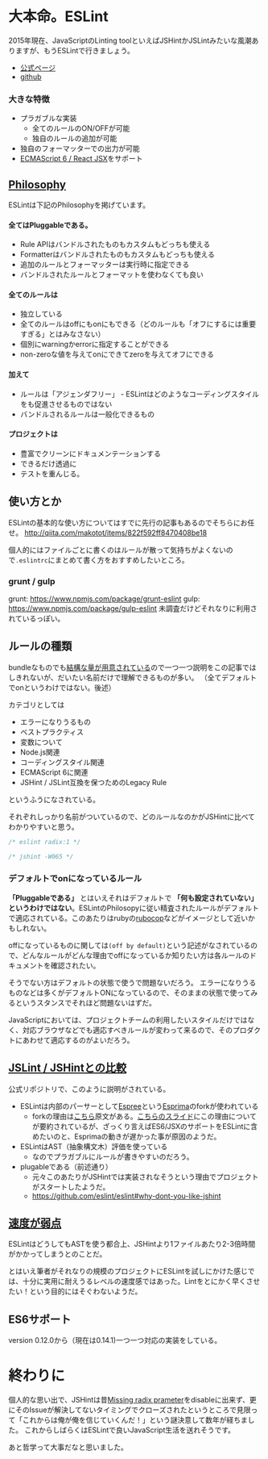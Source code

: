 
# 大本命。ESLint

2015年現在、JavaScriptのLinting toolといえばJSHintかJSLintみたいな風潮ありますが、もうESLintで行きましょう。

- [公式ページ](http://eslint.org/)
- [github](https://github.com/eslint/eslint)

### 大きな特徴

- プラガブルな実装
	- 全てのルールのON/OFFが可能
	- 独自のルールの追加が可能
- 独自のフォーマッターでの出力が可能
- [ECMAScript 6 / React JSX](http://eslint.org/blog/2014/11/es6-jsx-support/)をサポート

## [Philosophy](http://eslint.org/docs/about/#philosophy)
ESLintは下記のPhilosophyを掲げています。

#### 全てはPluggableである。
* Rule APIはバンドルされたものもカスタムもどっちも使える
* Formatterはバンドルされたものもカスタムもどっちも使える
* 追加のルールとフォーマッターは実行時に指定できる
* バンドルされたルールとフォーマットを使わなくても良い

#### 全てのルールは
* 独立している
* 全てのルールはoffにもonにもできる（どのルールも「オフにするには重要すぎる」とはみなさない）
* 個別にwarningかerrorに指定することができる
* non-zeroな値を与えてonにできてzeroを与えてオフにできる

#### 加えて
* ルールは「アジェンダフリー」 - ESLintはどのようなコーディングスタイルをも促進させるものではない
* バンドルされるルールは一般化できるもの

#### プロジェクトは
* 豊富でクリーンにドキュメンテーションする
* できるだけ透過に
* テストを重んじる。

## 使い方とか
ESLintの基本的な使い方についてはすでに先行の記事もあるのでそちらにお任せ。
http://qiita.com/makotot/items/822f592ff8470408be18

個人的にはファイルごとに書くのはルールが散って気持ちがよくないので`.eslintrc`にまとめて書く方をおすすめしたいところ。

### grunt / gulp
grunt: https://www.npmjs.com/package/grunt-eslint
gulp: https://www.npmjs.com/package/gulp-eslint
未調査だけどそれなりに利用されているっぽい。

## ルールの種類
bundleなものでも[結構な量が用意されている](http://eslint.org/docs/rules/)ので一つ一つ説明をこの記事ではしきれないが、だいたい名前だけで理解できるものが多い。
（全てデフォルトでonというわけではない。後述）

カテゴリとしては

* エラーになりうるもの
* ベストプラクティス
* 変数について
* Node.js関連
* コーディングスタイル関連
* ECMAScript 6に関連
* JSHint / JSLint互換を保つためのLegacy Rule

というふうになされている。

それぞれしっかり名前がついているので、どのルールなのかがJSHintに比べてわかりやすいと思う。

```eshint.js
/* eslint radix:1 */
```

```jshint.js
/* jshint -W065 */
```

### デフォルトでonになっているルール
**「Pluggableである」** とはいえそれはデフォルトで **「何も設定されていない」というわけではない**。ESLintのPhilosopyに従い精査されたルールがデフォルトで適応されている。このあたりはrubyの[rubocop](https://github.com/bbatsov/rubocop)などがイメージとして近いかもしれない。

offになっているものに関しては`(off by default)`という記述がなされているので、どんなルールがどんな理由でoffになっているか知りたい方は各ルールのドキュメントを確認されたい。

そうでない方はデフォルトの状態で使うで問題ないだろう。
エラーになりうるものなどは多くがデフォルトONになっているので、そのままの状態で使ってみるというスタンスでそれほど問題ないはずだ。

JavaScriptにおいては、プロジェクトチームの利用したいスタイルだけではなく、対応ブラウザなどでも適応すべきルールが変わって来るので、そのプロダクトにあわせて適応するのがよいだろう。

## [JSLint / JSHintとの比較](https://github.com/eslint/eslint#eslint)
公式リポジトリで、このように説明がされている。

- ESLintは内部のパーサーとして[Espree](https://github.com/eslint/espree)という[Esprima](https://github.com/jquery/esprima)のforkが使われている
	- forkの理由は[こちら](http://eslint.org/blog/2014/12/espree-esprima/)原文がある。[こちらのスライド](http://azu.github.io/slide/crosushi/shift-ast.html)にこの理由についてが要約されているが、ざっくり言えばES6/JSXのサポートをESLintに含めたいのと、Esprimaの動きが遅かった事が原因のようだ。
- ESLintはAST（抽象構文木）評価を使っている
	- なのでプラガブルにルールが書きやすいのだろう。
- plugableである（前述通り）
	- 元々このあたりがJSHintでは実装されなそうという理由でプロジェクトがスタートしたようだ。
	- https://github.com/eslint/eslint#why-dont-you-like-jshint


## [速度が弱点](https://github.com/eslint/eslint#how-does-eslint-performance-compare-to-jshint)
ESLintはどうしてもASTを使う都合上、JSHintより1ファイルあたり2-3倍時間がかかってしまうとのことだ。

とはいえ筆者がそれなりの規模のプロジェクトにESLintを試しにかけた感じでは、十分に実用に耐えうるレベルの速度感ではあった。Lintをとにかく早くさせたい！という目的にはそぐわないようだ。

## ES6サポート
version 0.12.0から（現在は0.14.1)一つ一つ対応の実装をしている。

# 終わりに
個人的な思い出で、JSHintは昔[Missing radix prameter](https://github.com/jshint/jshint/issues/628)をdisableに出来ず、更にそのIssueが解決してないタイミングでクローズされたというところで見限って「これからは俺が俺を信じていくんだ！」という謎決意して数年が経ちました。
これからしばらくはESLintで良いJavaScript生活を送れそうです。

あと哲学って大事だなと思いました。
